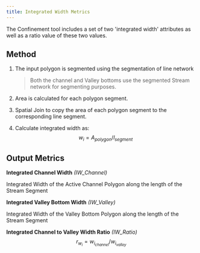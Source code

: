 ```yaml
---
title: Integrated Width Metrics
---
```



The Confinement tool includes a set of two 'integrated width' attributes as well as a ratio value of these two values.

## Method

1. The input polygon is segmented using the segmentation of line network

   > Both the channel and Valley bottoms use the segmented Stream network for segmenting purposes. 

2. Area is calculated for each polygon segment.

3. Spatial Join to copy the area of each polygon segment to the corresponding line segment.

4. Calculate integrated width as:
   $$
   w_i = A_{polygon} / l_{segment}
   $$





## Output Metrics

**Integrated Channel Width** *(IW_Channel)*

Integrated Width of the Active Channel Polygon along the length of the Stream Segment 

**Integrated Valley Bottom Width** *(IW_Valley)*

Integrated Width of the Valley Bottom Polygon along the length of the Stream Segment 

**Integrated Channel to Valley Width Ratio** *(IW_Ratio)*
$$
r_{w_i} = w_{i_{channel}} / w_{i_{valley}}
$$
